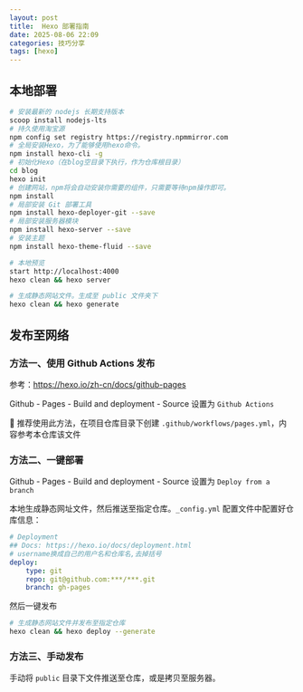 ```yaml
---
layout: post
title:  Hexo 部署指南
date: 2025-08-06 22:09
categories: 技巧分享
tags: [hexo]
---
```


## 本地部署

```sh
# 安装最新的 nodejs 长期支持版本
scoop install nodejs-lts
# 持久使用淘宝源
npm config set registry https://registry.npmmirror.com
# 全局安装Hexo，为了能够使用hexo命令。
npm install hexo-cli -g
# 初始化Hexo（在blog空目录下执行，作为仓库根目录）
cd blog
hexo init
# 创建网站，npm将会自动安装你需要的组件，只需要等待npm操作即可。
npm install
# 局部安装 Git 部署工具
npm install hexo-deployer-git --save
# 局部安装服务器模块
npm install hexo-server --save
# 安装主题
npm install hexo-theme-fluid --save

# 本地预览
start http://localhost:4000
hexo clean && hexo server

# 生成静态网站文件。生成至 public 文件夹下
hexo clean && hexo generate
```

## 发布至网络

### 方法一、使用 Github Actions 发布

参考：<https://hexo.io/zh-cn/docs/github-pages>

Github - Pages - Build and deployment - Source 设置为 `Github Actions`

🚀 推荐使用此方法，在项目仓库目录下创建 `.github/workflows/pages.yml`，内容参考本仓库该文件

### 方法二、一键部署

Github - Pages - Build and deployment - Source 设置为 `Deploy from a branch`

本地生成静态网址文件，然后推送至指定仓库。`_config.yml` 配置文件中配置好仓库信息：

```yaml
# Deployment
## Docs: https://hexo.io/docs/deployment.html
# username换成自己的用户名和仓库名,去掉括号
deploy:
    type: git
    repo: git@github.com:***/***.git
    branch: gh-pages
```

然后一键发布

```sh
# 生成静态网站文件并发布至指定仓库
hexo clean && hexo deploy --generate
```

### 方法三、手动发布

手动将 `public` 目录下文件推送至仓库，或是拷贝至服务器。
